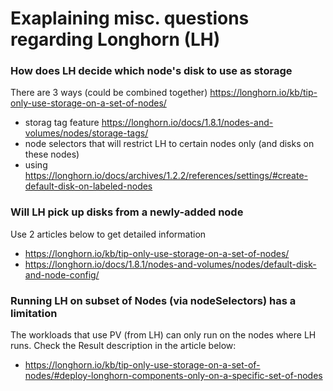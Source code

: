 # Exaplaining misc. questions regarding Longhorn (LH)

### How does LH decide which node's disk to use as storage

There are 3 ways (could be combined together) https://longhorn.io/kb/tip-only-use-storage-on-a-set-of-nodes/
* storag tag feature https://longhorn.io/docs/1.8.1/nodes-and-volumes/nodes/storage-tags/
* node selectors that will restrict LH to certain nodes only (and disks on these nodes)
* using https://longhorn.io/docs/archives/1.2.2/references/settings/#create-default-disk-on-labeled-nodes

### Will LH pick up disks from a newly-added node

Use 2 articles below to get detailed information
* https://longhorn.io/kb/tip-only-use-storage-on-a-set-of-nodes/
* https://longhorn.io/docs/1.8.1/nodes-and-volumes/nodes/default-disk-and-node-config/

### Running LH on subset of Nodes (via nodeSelectors) has a limitation

The workloads that use PV (from LH) can only run on the nodes where LH runs. Check the Result description in the article below:
* https://longhorn.io/kb/tip-only-use-storage-on-a-set-of-nodes/#deploy-longhorn-components-only-on-a-specific-set-of-nodes

